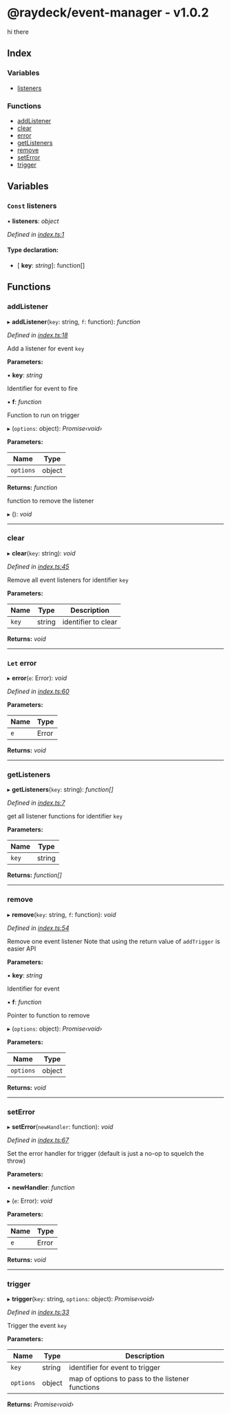 
# @raydeck/event-manager - v1.0.2

hi there

## Index

### Variables

* [listeners](README.md#const-listeners)

### Functions

* [addListener](README.md#addlistener)
* [clear](README.md#clear)
* [error](README.md#let-error)
* [getListeners](README.md#getlisteners)
* [remove](README.md#remove)
* [setError](README.md#seterror)
* [trigger](README.md#trigger)

## Variables

### `Const` listeners

• **listeners**: *object*

*Defined in [index.ts:1](https://github.com/rhdeck/event-manager/blob/cfbea86/src/index.ts#L1)*

#### Type declaration:

* \[ **key**: *string*\]: function[]

## Functions

###  addListener

▸ **addListener**(`key`: string, `f`: function): *function*

*Defined in [index.ts:18](https://github.com/rhdeck/event-manager/blob/cfbea86/src/index.ts#L18)*

Add a listener for event `key`

**Parameters:**

▪ **key**: *string*

Identifier for event to fire

▪ **f**: *function*

Function to run on trigger

▸ (`options`: object): *Promise‹void›*

**Parameters:**

Name | Type |
------ | ------ |
`options` | object |

**Returns:** *function*

function to remove the listener

▸ (): *void*

___

###  clear

▸ **clear**(`key`: string): *void*

*Defined in [index.ts:45](https://github.com/rhdeck/event-manager/blob/cfbea86/src/index.ts#L45)*

Remove all event listeners for identifier `key`

**Parameters:**

Name | Type | Description |
------ | ------ | ------ |
`key` | string | identifier to clear  |

**Returns:** *void*

___

### `Let` error

▸ **error**(`e`: Error): *void*

*Defined in [index.ts:60](https://github.com/rhdeck/event-manager/blob/cfbea86/src/index.ts#L60)*

**Parameters:**

Name | Type |
------ | ------ |
`e` | Error |

**Returns:** *void*

___

###  getListeners

▸ **getListeners**(`key`: string): *function[]*

*Defined in [index.ts:7](https://github.com/rhdeck/event-manager/blob/cfbea86/src/index.ts#L7)*

get all listener functions for identifier `key`

**Parameters:**

Name | Type |
------ | ------ |
`key` | string |

**Returns:** *function[]*

___

###  remove

▸ **remove**(`key`: string, `f`: function): *void*

*Defined in [index.ts:54](https://github.com/rhdeck/event-manager/blob/cfbea86/src/index.ts#L54)*

Remove one event listener
Note that using the return value of `addTrigger` is easier API

**Parameters:**

▪ **key**: *string*

Identifier for event

▪ **f**: *function*

Pointer to function to remove

▸ (`options`: object): *Promise‹void›*

**Parameters:**

Name | Type |
------ | ------ |
`options` | object |

**Returns:** *void*

___

###  setError

▸ **setError**(`newHandler`: function): *void*

*Defined in [index.ts:67](https://github.com/rhdeck/event-manager/blob/cfbea86/src/index.ts#L67)*

Set the error handler for trigger (default is just a no-op to squelch the throw)

**Parameters:**

▪ **newHandler**: *function*

▸ (`e`: Error): *void*

**Parameters:**

Name | Type |
------ | ------ |
`e` | Error |

**Returns:** *void*

___

###  trigger

▸ **trigger**(`key`: string, `options`: object): *Promise‹void›*

*Defined in [index.ts:33](https://github.com/rhdeck/event-manager/blob/cfbea86/src/index.ts#L33)*

Trigger the event `key`

**Parameters:**

Name | Type | Description |
------ | ------ | ------ |
`key` | string | identifier for event to trigger |
`options` | object | map of options to pass to the listener functions  |

**Returns:** *Promise‹void›*
